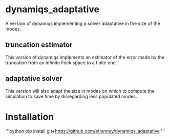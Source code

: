 # dynamiqs_adaptative
A version of dynamiqs implementing a solver adaptative in the size of the modes.

## truncation estimator 

This version of dynamiqs implements an estimator of the error made by the truncation from an infinite Fock space to a finite one.

## adaptative solver

This version will also adapt the size in modes on which to compute the simulation to save time by disregarding less populated modes.

# Installation 

'''python
pip install git+https://github.com/etienney/dynamiqs_adaptative
'''
